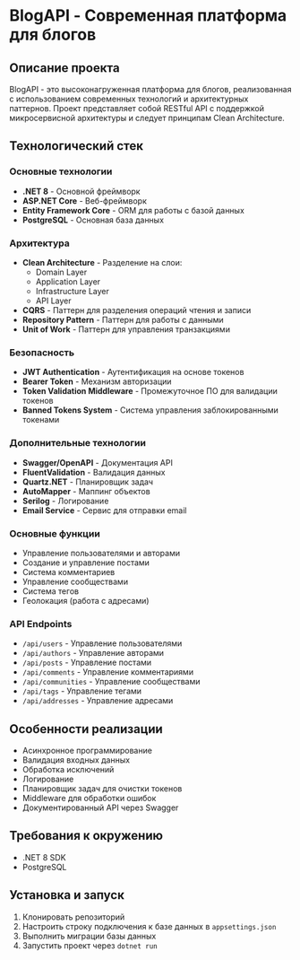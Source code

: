 # BlogAPI - Современная платформа для блогов

## Описание проекта
BlogAPI - это высоконагруженная платформа для блогов, реализованная с использованием современных технологий и архитектурных паттернов. Проект представляет собой RESTful API с поддержкой микросервисной архитектуры и следует принципам Clean Architecture.

## Технологический стек

### Основные технологии
- **.NET 8** - Основной фреймворк
- **ASP.NET Core** - Веб-фреймворк
- **Entity Framework Core** - ORM для работы с базой данных
- **PostgreSQL** - Основная база данных

### Архитектура
- **Clean Architecture** - Разделение на слои:
  - Domain Layer
  - Application Layer
  - Infrastructure Layer
  - API Layer
- **CQRS** - Паттерн для разделения операций чтения и записи
- **Repository Pattern** - Паттерн для работы с данными
- **Unit of Work** - Паттерн для управления транзакциями

### Безопасность
- **JWT Authentication** - Аутентификация на основе токенов
- **Bearer Token** - Механизм авторизации
- **Token Validation Middleware** - Промежуточное ПО для валидации токенов
- **Banned Tokens System** - Система управления заблокированными токенами

### Дополнительные технологии
- **Swagger/OpenAPI** - Документация API
- **FluentValidation** - Валидация данных
- **Quartz.NET** - Планировщик задач
- **AutoMapper** - Маппинг объектов
- **Serilog** - Логирование
- **Email Service** - Сервис для отправки email

### Основные функции
- Управление пользователями и авторами
- Создание и управление постами
- Система комментариев
- Управление сообществами
- Система тегов
- Геолокация (работа с адресами)

### API Endpoints
- `/api/users` - Управление пользователями
- `/api/authors` - Управление авторами
- `/api/posts` - Управление постами
- `/api/comments` - Управление комментариями
- `/api/communities` - Управление сообществами
- `/api/tags` - Управление тегами
- `/api/addresses` - Управление адресами

## Особенности реализации
- Асинхронное программирование
- Валидация входных данных
- Обработка исключений
- Логирование
- Планировщик задач для очистки токенов
- Middleware для обработки ошибок
- Документированный API через Swagger

## Требования к окружению
- .NET 8 SDK
- PostgreSQL

## Установка и запуск
1. Клонировать репозиторий
2. Настроить строку подключения к базе данных в `appsettings.json`
3. Выполнить миграции базы данных
4. Запустить проект через `dotnet run`